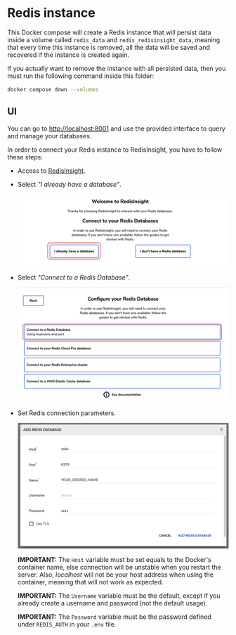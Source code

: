 # Redis instance

This Docker compose will create a Redis instance that will persist
data inside a volume called `redis_data` and `redis_redisinsight_data`,
meaning that every time this instance is removed, all the data will be
saved and recovered if the instance is created again.

If you actually want to remove the instance with all persisted data,
then you must run the following command inside this folder:

```bash
docker compose down --volumes
```

## UI

You can go to [http://localhost:8001](http://localhost:8001) and use
the provided interface to query and manage your databases.

In order to connect your Redis instance to RedisInsight, you have to
follow these steps:

- Access to [RedisInsight](http://localhost:8001).

- Select _"I already have a database"_.

  ![add-created-redis-database](./assets/add-created-redis-database.png)

- Select _"Connect to a Redis Database"_.

  ![connect-to-redis-database](./assets/connect-to-redis-database.png)

- Set Redis connection parameters.

  ![set-connection-parameters](./assets/set-connection-parameters.png)

  **IMPORTANT:** The `Host` variable must be set equals to the Docker's container
  name, else connection will be unstable when you restart the server. Also,
  _localhost_ will not be your host address when using the container, meaning that
  will not work as expected.

  **IMPORTANT:** The `Username` variable must be the default, except if you already
  create a username and password (not the default usage).

  **IMPORTANT:** The `Password` variable must be the password defined under `REDIS_AUTH`
  in your `.env` file.
